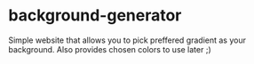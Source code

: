 # background-generator
Simple website that allows you to pick preffered gradient as your background. Also provides chosen colors to use later ;)
